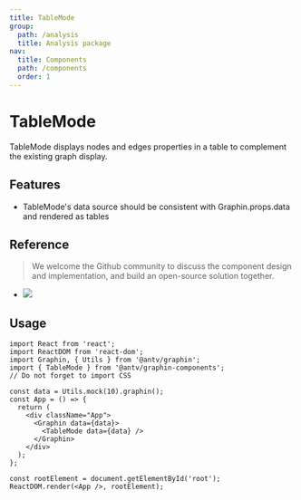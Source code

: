 ```yaml
---
title: TableMode
group:
  path: /analysis
  title: Analysis package
nav:
  title: Components
  path: /components
  order: 1
---
```


# TableMode

TableMode displays nodes and edges properties in a table to complement the existing graph display.

## Features

- TableMode's data source should be consistent with Graphin.props.data and rendered as tables

## Reference

> We welcome the Github community to discuss the component design and implementation, and build an open-source solution together.

- ![](https://gw.alipayobjects.com/mdn/rms_402c1a/afts/img/A*iNtkTIpsuKYAAAAAAAAAAAAAARQnAQ)

## Usage

```tsx | pure
import React from 'react';
import ReactDOM from 'react-dom';
import Graphin, { Utils } from '@antv/graphin';
import { TableMode } from '@antv/graphin-components';
// Do not forget to import CSS

const data = Utils.mock(10).graphin();
const App = () => {
  return (
    <div className="App">
      <Graphin data={data}>
        <TableMode data={data} />
      </Graphin>
    </div>
  );
};

const rootElement = document.getElementById('root');
ReactDOM.render(<App />, rootElement);
```
